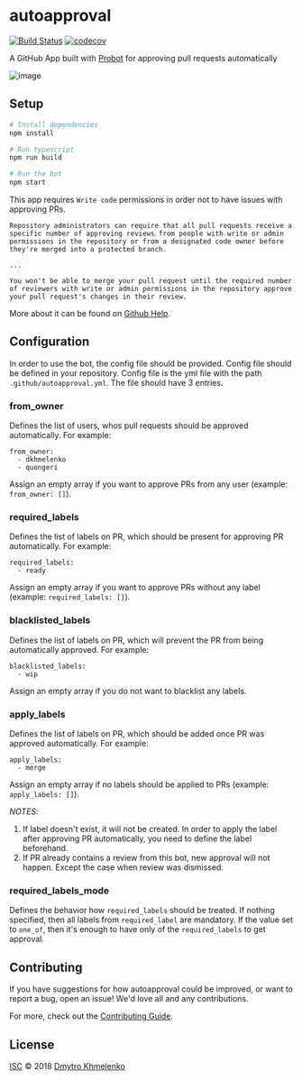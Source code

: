 # autoapproval

[![Build Status](https://travis-ci.org/dkhmelenko/autoapproval.svg?branch=master)](https://travis-ci.org/dkhmelenko/autoapproval)
[![codecov](https://codecov.io/gh/dkhmelenko/autoapproval/branch/master/graph/badge.svg)](https://codecov.io/gh/dkhmelenko/autoapproval)

A GitHub App built with [Probot](https://github.com/probot/probot) for approving pull requests automatically

![image](https://user-images.githubusercontent.com/4306809/50573484-13a0a100-0dd5-11e9-8ef3-aad5069e83e3.png)

## Setup

```sh
# Install dependencies
npm install

# Run typescript
npm run build

# Run the bot
npm start
```

This app requires `Write code` permissions in order not to have issues with approving PRs.
```
Repository administrators can require that all pull requests receive a specific number of approving reviews from people with write or admin permissions in the repository or from a designated code owner before they're merged into a protected branch.

...

You won't be able to merge your pull request until the required number of reviewers with write or admin permissions in the repository approve your pull request's changes in their review.
```

More about it can be found on [Github Help](https://help.github.com/en/articles/about-pull-request-reviews#required-reviews).

## Configuration

In order to use the bot, the config file should be provided. Config file should be defined in your repository. Config file is the yml file with the path `.github/autoapproval.yml`. The file should have 3 entries.

### from_owner
Defines the list of users, whos pull requests should be approved automatically. For example:
```
from_owner:
  - dkhmelenko
  - quongeri
```
Assign an empty array if you want to approve PRs from any user (example: `from_owner: []`).

### required_labels
Defines the list of labels on PR, which should be present for approving PR automatically. For example:
```
required_labels:
  - ready
```
Assign an empty array if you want to approve PRs without any label (example: `required_labels: []`).

### blacklisted_labels
Defines the list of labels on PR, which will prevent the PR from being automatically approved. For example:
```
blacklisted_labels:
  - wip
```
Assign an empty array if you do not want to blacklist any labels.

### apply_labels
Defines the list of labels on PR, which should be added once PR was approved automatically. For example:
```
apply_labels:
  - merge
```
Assign an empty array if no labels should be applied to PRs (example: `apply_labels: []`).

_NOTES_: 
1. If label doesn't exist, it will not be created. In order to apply the label after approving PR automatically, you need to define the label beforehand.
2. If PR already contains a review from this bot, new approval will not happen. Except the case when review was dismissed.

### required_labels_mode
Defines the behavior how `required_labels` should be treated.
If nothing specified, then all labels from `required_label` are mandatory.
If the value set to `one_of`, then it's enough to have only of the `required_labels` to get approval.

## Contributing

If you have suggestions for how autoapproval could be improved, or want to report a bug, open an issue! We'd love all and any contributions.

For more, check out the [Contributing Guide](CONTRIBUTING.md).

## License

[ISC](LICENSE) © 2018 [Dmytro Khmelenko](https://dkhmelenko.github.io/)
